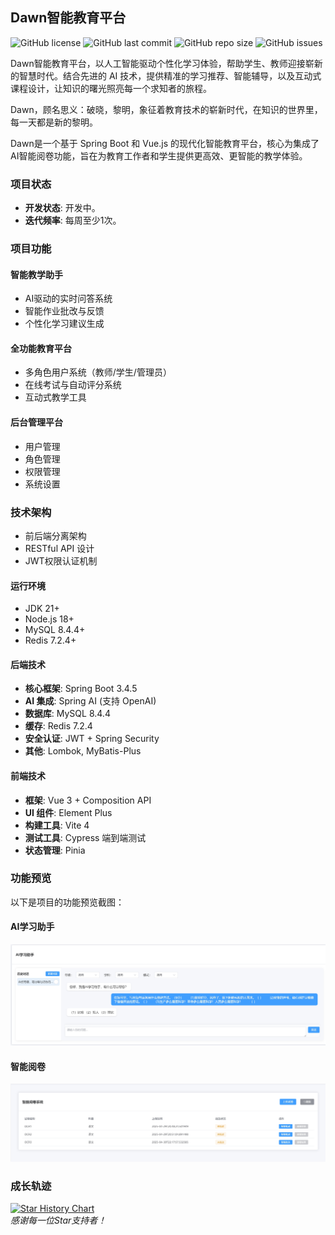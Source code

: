 ## Dawn智能教育平台

![GitHub license](https://img.shields.io/github/license/jetyu/dawn?style=flat-square)
![GitHub last commit](https://img.shields.io/github/last-commit/jetyu/dawn)
![GitHub repo size](https://img.shields.io/github/repo-size/jetyu/dawn)
![GitHub issues](https://img.shields.io/github/issues/jetyu/dawn)

Dawn智能教育平台，以人工智能驱动个性化学习体验，帮助学生、教师迎接崭新的智慧时代。结合先进的 AI
技术，提供精准的学习推荐、智能辅导，以及互动式课程设计，让知识的曙光照亮每一个求知者的旅程。

Dawn，顾名思义：破晓，黎明，象征着教育技术的崭新时代，在知识的世界里，每一天都是新的黎明。

Dawn是一个基于 Spring Boot 和 Vue.js 的现代化智能教育平台，核心为集成了AI智能阅卷功能，旨在为教育工作者和学生提供更高效、更智能的教学体验。

### 项目状态

- **开发状态**: 开发中。
- **迭代频率**: 每周至少1次。

### 项目功能

#### 智能教学助手

- AI驱动的实时问答系统
- 智能作业批改与反馈
- 个性化学习建议生成

#### 全功能教育平台

- 多角色用户系统（教师/学生/管理员）
- 在线考试与自动评分系统
- 互动式教学工具

#### 后台管理平台

- 用户管理
- 角色管理
- 权限管理
- 系统设置

### 技术架构

- 前后端分离架构
- RESTful API 设计
- JWT权限认证机制

#### 运行环境

- JDK 21+
- Node.js 18+
- MySQL 8.4.4+
- Redis 7.2.4+

#### 后端技术

- **核心框架**: Spring Boot 3.4.5
- **AI 集成**: Spring AI (支持 OpenAI)
- **数据库**: MySQL 8.4.4
- **缓存**: Redis 7.2.4
- **安全认证**: JWT + Spring Security
- **其他**: Lombok, MyBatis-Plus

#### 前端技术

- **框架**: Vue 3 + Composition API
- **UI 组件**: Element Plus
- **构建工具**: Vite 4
- **测试工具**: Cypress 端到端测试
- **状态管理**: Pinia

### 功能预览

以下是项目的功能预览截图：

#### AI学习助手

![AI Assistant Preview](docs/preview/AIAssiant_Preview.jpg)

#### 智能阅卷

![Paper Grading Preview](docs/preview/PaperGrading_Preview.jpg)

### 成长轨迹

[![Star History Chart](https://api.star-history.com/svg?repos=jetyu/Dawn)](https://star-history.com/#jetyu/Dawn)  
*感谢每一位Star支持者！*

